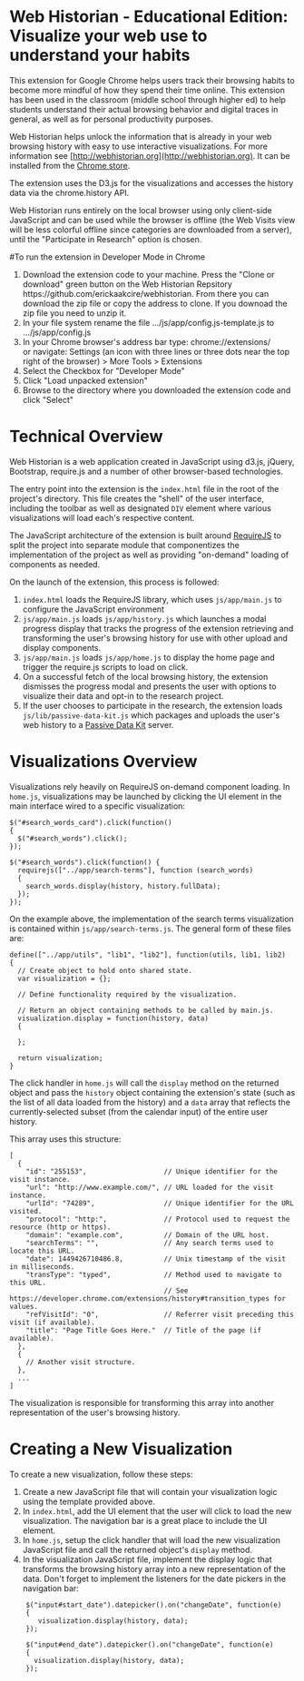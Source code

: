 # Web Historian - Educational Edition: Visualize your web use to understand your habits
This extension for Google Chrome helps users track their browsing habits to become more mindful of how they spend their time online. This extension has been used in the classroom (middle school through higher ed) to help students understand their actual browsing behavior and digital traces in general, as well as for personal productivity purposes. 

Web Historian helps unlock the information that is already in your web browsing history with easy to use interactive visualizations. For more information see [http://webhistorian.org](http://webhistorian.org). It can be installed from the [Chrome store]( https://chrome.google.com/webstore/detail/web-historian-web-history/chpcblajbmmlbhecpnnadmjmlbhkloji).

The extension uses the D3.js for the visualizations and accesses the history data via the chrome.history API.

Web Historian runs entirely on the local browser using only client-side JavaScript and can be used while the browser is offline (the Web Visits view will be less colorful offline since categories are downloaded from a server), until the "Participate in Research" option is chosen.

#To run the extension in Developer Mode in Chrome

<ol>
<li> Download the extension code to your machine. Press the "Clone or download" green button on the Web Historian Repsitory https://github.com/erickaakcire/webhistorian. From there you can download the zip file or copy the address to clone. If you downoad the zip file you need to unzip it.
<li> In your file system rename the file .../js/app/config.js-template.js to .../js/app/config.js

<li> In your Chrome browser's address bar type: chrome://extensions/ <br/> or navigate: Settings (an icon with three lines or three dots near the top right of the browser) > More Tools > Extensions

<li> Select the Checkbox for "Developer Mode"

<li> Click "Load unpacked extension"

<li> Browse to the directory where you downloaded the extension code and click "Select"
</ol>

# Technical Overview

Web Historian is a web application created in JavaScript using d3.js, jQuery, Bootstrap, require.js and a number of other browser-based technologies.

The entry point into the extension is the `index.html` file in the root of the project's directory. This file creates the "shell" of the user interface, including the toolbar as well as designated `DIV` element where various visualizations will load each's respective content.

The JavaScript architecture of the extension is built around [RequireJS](http://requirejs.org/) to split the project into separate module that componentizes the implementation of the project as well as providing "on-demand" loading of components as needed.

On the launch of the extension, this process is followed:

1. `index.html` loads the RequireJS library, which uses `js/app/main.js` to configure the JavaScript environment
2. `js/app/main.js` loads `js/app/history.js` which launches a modal progress display that tracks the progress of the extension retrieving and transforming the user's browsing history for use with other upload and display components.
3. `js/app/main.js` loads `js/app/home.js` to display the home page and trigger the require.js scripts to load on click.
4. On a successful fetch of the local browsing history, the extension dismisses the progress modal and presents the user with options to visualize their data and opt-in to the research project.
5. If the user chooses to participate in the research, the extension loads `js/lib/passive-data-kit.js` which packages and uploads the user's web history to a [Passive Data Kit](https://github.com/audaciouscode/PassiveDataKit-Django) server.

# Visualizations Overview

Visualizations rely heavily on RequireJS on-demand component loading. In `home.js`, visualizations may be launched by clicking the UI element in the main interface wired to a specific visualization:

    $("#search_words_card").click(function()
    {
      $("#search_words").click();
    });

    $("#search_words").click(function() {
      requirejs(["../app/search-terms"], function (search_words) 
      {
        search_words.display(history, history.fullData);
      });
    });

On the example above, the implementation of the search terms visualization is contained within `js/app/search-terms.js`. The general form of these files are:

    define(["../app/utils", "lib1", "lib2"], function(utils, lib1, lib2) 
    {
      // Create object to hold onto shared state.
      var visualization = {};
      
      // Define functionality required by the visualization.
      
      // Return an object containing methods to be called by main.js.
      visualization.display = function(history, data)
      {
      
      };
      
      return visualization;
    }

The click handler in `home.js` will call the `display` method on the returned object and pass the `history` object containing the extension's state (such as the list of all data loaded from the history) and a `data` array that reflects the currently-selected subset (from the calendar input) of the entire user history.

This array uses this structure:

    [
      {
        "id": "255153",                   // Unique identifier for the visit instance.
        "url": "http://www.example.com/", // URL loaded for the visit instance.   
        "urlId": "74289",                 // Unique identifier for the URL visited.
        "protocol": "http:",              // Protocol used to request the resource (http or https).
        "domain": "example.com",          // Domain of the URL host.
        "searchTerms": "",                // Any search terms used to locate this URL.
        "date": 1449426710486.8,          // Unix timestamp of the visit in milliseconds.
        "transType": "typed",             // Method used to navigate to this URL. 
                                          // See https://developer.chrome.com/extensions/history#transition_types for values.
        "refVisitId": "0",                // Referrer visit preceding this visit (if available).
        "title": "Page Title Goes Here."  // Title of the page (if available).
      },
      {
        // Another visit structure.
      },
      ...
    ]

The visualization is responsible for transforming this array into another representation of the user's browsing history.

# Creating a New Visualization

To create a new visualization, follow these steps:

1. Create a new JavaScript file that will contain your visualization logic using the template provided above.
2. In `index.html`, add the UI element that the user will click to load the new visualization. The navigation bar is a great place to include the UI element.
3. In `home.js`, setup the click handler that will load the new visualization JavaScript file and call the returned object's `display` method.
4. In the visualization JavaScript file, implement the display logic that transforms the browsing history array into a new representation of the data. Don't forget to implement the listeners for the date pickers in the navigation bar:

````    
    $("input#start_date").datepicker().on("changeDate", function(e)
    {
       visualization.display(history, data);
    });
    
    $("input#end_date").datepicker().on("changeDate", function(e)
    {
      visualization.display(history, data);
    });
````
